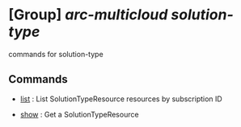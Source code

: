 # [Group] _arc-multicloud solution-type_

commands for solution-type

## Commands

- [list](/Commands/arc-multicloud/solution-type/_list.md)
: List SolutionTypeResource resources by subscription ID

- [show](/Commands/arc-multicloud/solution-type/_show.md)
: Get a SolutionTypeResource
